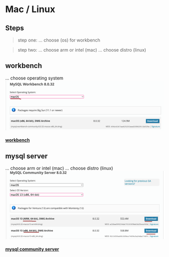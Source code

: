 
# Mac / Linux

## Steps

>	step one: 
>	... choose (os) for workbench

>
>	step two:
>	... choose arm or intel (mac)
>	... choose distro (linux)

## workbench
... choose operating system
![](../../z/aharo24_122.png)
#### [workbench](https://dev.mysql.com/downloads/workbench/)

## mysql server
... choose arm or intel (mac)
... choose distro (linux)
![](../../z/aharo24_121.png)

#### [mysql community server](https://dev.mysql.com/downloads/mysql/)

